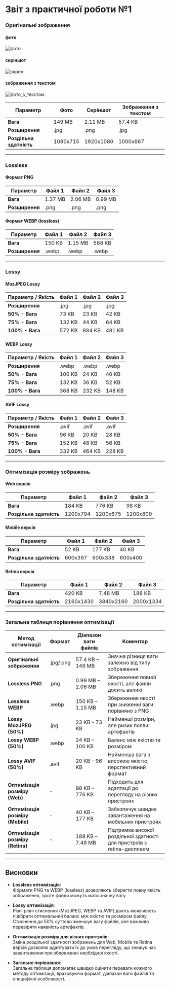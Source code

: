 # Звіт з практичної роботи №1

### Оригінальні зображення

#### фото
![фото](https://github.com/user-attachments/assets/a31d087b-945d-488c-a177-35d244f4cedf)

#### скріншот
![скрин](https://github.com/user-attachments/assets/5b34881a-9238-46e5-9b10-33337cf06175)

#### зображення з текстом
![фото_з_текстом](https://github.com/user-attachments/assets/5f7852d1-9fd0-46eb-98e2-5f1b168681ad)

| **Параметр**            | **Фото**  | **Скріншот** | **Зображення з текстом** |
|-------------------------|-----------|--------------|--------------------------|
| **Вага**                | 149 MB    | 2.11 MB      | 57.4 KB                  |
| **Розширення**          | .jpg      | .png         | .jpg                     |
| **Роздільна здатність** | 1080x715  | 1920x1080    | 1000x667                 |

---

### Lossless 

#### Формат PNG

| **Параметр**            | **Файл 1** | **Файл 2** | **Файл 3** |
|-------------------------|------------|------------|------------|
| **Вага**                | 1.37 MB   | 2.06 MB    | 0.99 MB    |
| **Розширення**          | .png      | .png       | .png       |

#### Формат WEBP (lossless)

| **Параметр**            | **Файл 1** | **Файл 2** | **Файл 3** |
|-------------------------|------------|------------|------------|
| **Вага**                | 150 KB    | 1.15 MB    | 588 KB     |
| **Розширення**          | .webp     | .webp     | .webp     |

---

### Lossy 

#### MozJPEG Lossy 

| **Параметр / Якість** | **Файл 1** | **Файл 2** | **Файл 3** |
|-----------------------|------------|------------|------------|
| **Розширення**        | .jpg      | .jpg      | .jpg      |
| **50% - Вага**        | 73 KB     | 23 KB     | 42 KB     |
| **75% - Вага**        | 132 KB    | 44 KB     | 64 KB     |
| **100% - Вага**       | 572 KB    | 884 KB    | 481 KB    |

#### WEBP Lossy 

| **Параметр / Якість** | **Файл 1** | **Файл 2** | **Файл 3** |
|-----------------------|------------|------------|------------|
| **Розширення**        | .webp     | .webp     | .webp     |
| **50% - Вага**        | 100 KB    | 24 KB     | 40 KB     |
| **75% - Вага**        | 132 KB    | 36 KB     | 52 KB     |
| **100% - Вага**       | 368 KB    | 232 KB    | 148 KB    |

#### AVIF Lossy 

| **Параметр / Якість** | **Файл 1** | **Файл 2** | **Файл 3** |
|-----------------------|------------|------------|------------|
| **Розширення**        | .avif     | .avif     | .avif     |
| **50% - Вага**        | 96 KB     | 20 KB     | 28 KB     |
| **75% - Вага**        | 152 KB    | 48 KB     | 56 KB     |
| **100% - Вага**       | 332 KB    | 464 KB    | 228 KB    |

---

### Оптимізація розміру зображень

#### Web версія

| **Параметр**            | **Файл 1** | **Файл 2** | **Файл 3** |
|-------------------------|------------|------------|------------|
| **Вага**                | 184 KB    | 776 KB     | 98 KB      |
| **Роздільна здатність** | 1200x794  | 1200x675   | 1200x800   |

#### Mobile версія

| **Параметр**            | **Файл 1** | **Файл 2** | **Файл 3** |
|-------------------------|------------|------------|------------|
| **Вага**                | 52 KB     | 177 KB     | 40 KB      |
| **Роздільна здатність** | 600x397   | 600x338   | 600x400    |

#### Retina версія

| **Параметр**            | **Файл 1** | **Файл 2** | **Файл 3** |
|-------------------------|------------|------------|------------|
| **Вага**                | 420 KB    | 7.48 MB    | 188 KB     |
| **Роздільна здатність** | 2160x1430 | 3840x2160  | 2000x1334  |

---

### Загальна таблиця порівняння оптимізації

| **Метод оптимізації**         | **Формат** | **Діапазон ваги файлів**         | **Коментар**                                                         |
|-------------------------------|------------|----------------------------------|----------------------------------------------------------------------|
| **Оригінальні зображення**    | .jpg/.png  | 57.4 KB – 149 MB                 | Значна різниця ваги залежно від типу зображення                      |
| **Lossless PNG**              | .png       | 0.99 MB – 2.06 MB                | Збереження повної якості, але файли досить великі                      |
| **Lossless WEBP**             | .webp      | 150 KB – 1.15 MB                 | Збереження якості при зниженні ваги порівняно з PNG                    |
| **Lossy MozJPEG (50%)**       | .jpg       | 23 KB – 73 KB                    | Найменші розміри, але ризик появи артефактів                           |
| **Lossy WEBP (50%)**          | .webp      | 24 KB – 100 KB                   | Баланс між якістю та розміром                                        |
| **Lossy AVIF (50%)**          | .avif      | 20 KB – 96 KB                    | Найменша вага з високою якістю, перспективний формат                   |
| **Оптимізація розміру (Web)** | -          | 98 KB – 776 KB                   | Підходить для адаптації до перегляду на різних пристроях               |
| **Оптимізація розміру (Mobile)** | -       | 40 KB – 177 KB                   | Забезпечує швидке завантаження на мобільних пристроях                   |
| **Оптимізація розміру (Retina)** | -       | 188 KB – 7.48 MB                 | Підтримка високої роздільної здатності для пристроїв з retina-дисплеєм  |

---

## Висновки

- **Lossless оптимізація**:  
  Формати PNG та WEBP (lossless) дозволяють зберегти повну якість зображення, проте файли можуть мати значну вагу.

- **Lossy оптимізація**:  
  Різні рівні стиснення (MozJPEG, WEBP та AVIF) дають можливість підібрати оптимальний баланс між якістю та розміром файлу. Стиснення до 50% суттєво зменшує вагу файлів, але важливо перевіряти наявність артефактів.

- **Оптимізація розміру для різних пристроїв**:  
  Зміна роздільної здатності зображень для Web, Mobile та Retina версій дозволяє адаптувати їх до умов перегляду, що знижує час завантаження при збереженні необхідної якості.

- **Загальне порівняння**:  
  Загальна таблиця допомагає швидко оцінити переваги кожного методу оптимізації, враховуючи формат, діапазон ваги файлів та специфічні особливості.

